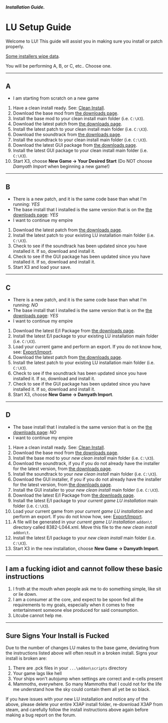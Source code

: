 ##### Installation Guide.

# LU Setup Guide

Welcome to LU! This guide will assist you in making sure you install or patch properly.

[Some installers wipe data](https://code.google.com/p/litcubesuniverse/wiki/03_FAQ?ts=1408552463&updated=03_FAQ#What_do_the_installers_delete?).

You will be performing A, B, or C, etc..  Choose one.

----

## A

  * I am starting from scratch on a new game


  1. Have a clean install ready.  See: [Clean Install](CleanInstall.md).
  1. Download the base mod from [the downloads page](02_Download_Instructions.md).
  1. Install the base mod to your clean install main folder (i.e. `C:\X3`).
  1. Download the latest patch from [the downloads page](02_Download_Instructions.md).
  1. Install the latest patch to your clean install main folder (i.e. `C:\X3`).
  1. Download the soundtrack from [the downloads page](02_Download_Instructions.md).
  1. Install the soundtrack to your clean install main folder (i.e. `C:\X3`).
  1. Download the latest GUI package from [the downloads page](02_Download_Instructions.md).
  1. Install the latest GUI package to your clean install main folder (i.e. `C:\X3`).
  1. Start X3, choose **New Game -> Your Desired Start** (Do NOT choose *Damyath Import* when beginning a new game!)

----

## B

  * There is a new patch, and it is the same code base than what I'm running: *YES*
  * The base install that I installed is the same version that is on the [the downloads page](02_Download_Instructions.md): *YES*
  * I want to continue my empire


  1. Download the latest patch from [the downloads page](02_Download_Instructions.md).
  1. Install the latest patch to your existing LU installation main folder (i.e. `C:\X3`).
  1. Check to see if the soundtrack has been updated since you have installed it.  If so, download and install it.
  1. Check to see if the GUI package has been updated since you have installed it.  If so, download and install it.
  1. Start X3 and load your save.

----

## C

  * There is a new patch, and it is the same code base than what I'm running: *NO*
  * The base install that I installed is the same version that is on the [the downloads page](02_Download_Instructions.md): *YES*
  * I want to continue my empire


  1. Download the latest E/I Package from [the downloads page](02_Download_Instructions.md).
  1. Install the latest E/I package to your existing LU installation main folder (i.e. `C:\X3`).
  1. Load your current game and perform an export.  If you do not know how, see: [Export/Import](Feature_Export_Import.md).
  1. Download the latest patch from [the downloads page](02_Download_Instructions.md).
  1. Install the latest patch to your existing LU installation main folder (i.e. `C:\X3`).
  1. Check to see if the soundtrack has been updated since you have installed it.  If so, download and install it.
  1. Check to see if the GUI package has been updated since you have installed it.  If so, download and install it.
  1. Start X3, choose **New Game -> Damyath Import**.

----

## D

  * The base install that I installed is the same version that is on the [the downloads page](02_Download_Instructions.md): *NO*
  * I want to continue my empire


  1. Have a clean install ready.  See: [Clean Install](CleanInstall.md).
  1. Download the base mod from [the downloads page](02_Download_Instructions.md).
  1. Install the base mod to your *new clean install* main folder (i.e. `C:\X3`).
  1. Download the soundtrack, if you if you do not already have the installer for the latest version, from [the downloads page](02_Download_Instructions.md).
  1. Install the soundtrack to your *new clean install* main folder (i.e. `C:\X3`).
  1. Download the GUI installer, if you if you do not already have the installer for the latest version, from [the downloads page](02_Download_Instructions.md).
  1. Install the GUI installer to your *new clean install* main folder (i.e. `C:\X3`).
  1. Download the latest E/I Package from [the downloads page](02_Download_Instructions.md).
  1. Install the latest E/I package to your *current game LU installation* main folder (i.e. `C:\X3`).
  1. Load your current game from your *current game LU installation* and perform an export.  If you do not know how, see: [Export/Import](Feature_Export_Import.md).
  1. A file will be generated in your *current game LU installation* `addon\t` directory called 8382-L044.xml.  Move this file to the *new clean install* `addon\t`.
  1. Install the latest E/I package to your *new clean install* main folder (i.e. `C:\X3`).
  1. Start X3 in the new installation, choose **New Game -> Damyath Import**.

----

## I am a fucking idiot and cannot follow these basic instructions

  1. I froth at the mouth when people ask me to do something simple, like sit or lie down.
  1. I am a consumer at the core, and expect to be spoon fed all the requirements to my goals, especially when it comes to free entertainment someone else produced for said consumption.
  1. Litcube cannot help me.

----

## Sure Signs Your Install is Fucked

Due to the number of changes LU makes to the base game, deviating from the instructions listed above will often result in a broken install. Signs your install is broken are:
1. There are .pck files in your `...\addon\scripts` directory
1. Your game lags like hell
1. Your ships won't autojump when settings are correct and e-cells present
1. Mammoths, everywhere. So many Mammoths that I could not for the life me understand how the sky could contain them all yet be so black.

If you have issues with your new LU installation and notice any of the above, please delete your entire X3AP install folder, re-download X3AP from steam, and carefully follow the install instructions above again before making a bug report on the forum.
